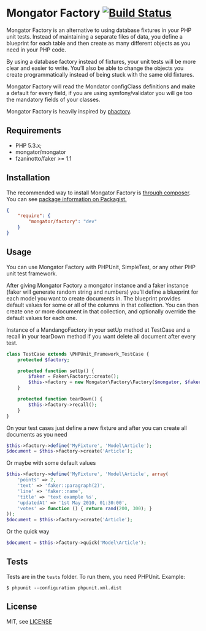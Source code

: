 Mongator Factory [![Build Status](https://travis-ci.org/mongator/factory.png?branch=master)](https://travis-ci.org/mongator/factory)
==============================

Mongator Factory is an alternative to using database fixtures in your PHP unit tests. Instead of maintaining a separate files of data, you define a blueprint for each table and then create as many different objects as you need in your PHP code.

By using a database factory instead of fixtures, your unit tests will be more clear and easier to write. You’ll also be able to change the objects you create programmatically instead of being stuck with the same old fixtures. 

Mongator Factory will read the Mondator configClass definitions and make a default for every field, if you are using symfony/validator you will ge too the mandatory fields of your classes.

Mongator Factory is heavily inspired by [phactory](http://phactory.org/).


Requirements
------------

* PHP 5.3.x;
* mongator/mongator
* fzaninotto/faker >= 1.1


Installation
------------

The recommended way to install Mongator Factory is [through composer](http://getcomposer.org).
You can see [package information on Packagist.](https://packagist.org/packages/mongator/factory)

```JSON
{
    "require": {
        "mongator/factory": "dev"
    }
}
```


Usage
--------

You can use Mongator Factory with PHPUnit, SimpleTest, or any other PHP unit test framework.

After giving Mongator Factory a mongator instance and a faker instance (faker will generate random string and numbers) you’ll define a blueprint for each model you want to create documents in. The blueprint provides default values for some or all of the columns in that collection. You can then create one or more document in that collection, and optionally override the default values for each one.

Instance of a MandangoFactory in your setUp method at TestCase and a recall in your tearDown method if you want delete all document after every test.

```php
class TestCase extends \PHPUnit_Framework_TestCase {
    protected $factory;

    protected function setUp() {
        $faker = Faker\Factory::create();
        $this->factory = new Mongator\Factory\Factory($mongator, $faker);
    }

    protected function tearDown() {
        $this->factory->recall();
    }
}
```

On your test cases just define a new fixture and after you can create all documents as you need

```php
$this->factory->define('MyFixture', 'Model\Article');
$document = $this->factory->create('Article');
```

Or maybe with some default values

```php
$this->factory->define('MyFixture', 'Model\Article', array(
    'points' => 2,
    'text' => 'faker::paragraph(2)',
    'line' => 'faker::name',
    'title' => 'text example %s',
    'updatedAt' => '1st May 2010, 01:30:00',
    'votes' => function () { return rand(200, 300); }
));
$document = $this->factory->create('Article');
```

Or the quick way
```php
$document = $this->factory->quick('Model\Article');
```

Tests
-----

Tests are in the `tests` folder.
To run them, you need PHPUnit.
Example:

    $ phpunit --configuration phpunit.xml.dist


License
-------

MIT, see [LICENSE](LICENSE)